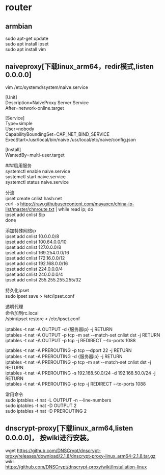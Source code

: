 # router
## armbian 
sudo apt-get update  
sudo apt install ipset  
sudo apt install vim  
## naiveproxy[下载linux_arm64，redir模式,listen 0.0.0.0]  
vim /etc/systemd/system/naive.service  

[Unit]   
Description=NaiveProxy Server Service  
After=network-online.target  

[Service]   
Type=simple  
User=nobody  
CapabilityBoundingSet=CAP_NET_BIND_SERVICE  
ExecStart=/usr/local/bin/naive /usr/local/etc/naive/config.json  

[Install]   
WantedBy=multi-user.target  


###启用服务  
systemctl enable naive.service  
systemctl start naive.service  
systemctl status naive.service  

分流  
ipset create cnlist hash:net  
curl -s https://raw.githubusercontent.com/mayaxcn/china-ip-list/master/chnroute.txt | while read ip; do  
  ipset add cnlist $ip  
done  


添加特殊网络ip  
ipset add cnlist 10.0.0.0/8  
ipset add cnlist 100.64.0.0/10   
ipset add cnlist 127.0.0.0/8  
ipset add cnlist 169.254.0.0/16  
ipset add cnlist 172.16.0.0/12  
ipset add cnlist 192.168.0.0/16  
ipset add cnlist 224.0.0.0/4  
ipset add cnlist 240.0.0.0/4  
ipset add cnlist 255.255.255.255/32  

持久化ipset  
sudo ipset save > /etc/ipset.conf  



透明代理  
命令加到rc.local  
/sbin/ipset restore < /etc/ipset.conf  

iptables -t nat -A OUTPUT -d {服务器ip} -j RETURN  
iptables -t nat -A OUTPUT -p tcp -m set --match-set cnlist dst -j RETURN  
iptables -t nat -A OUTPUT -p tcp -j REDIRECT --to-ports 1088  

iptables -t nat -A PREROUTING  -p tcp --dport 22 -j RETURN  
iptables -t nat -A PREROUTING -d {服务器ip} -j RETURN  
iptables -t nat -A PREROUTING -p tcp -m set --match-set cnlist dst -j RETURN  
iptables -t nat -A PREROUTING -s 192.168.50.0/24 -d 192.168.50.0/24 -j RETURN  
iptables -t nat -A PREROUTING -p tcp -j REDIRECT --to-ports 1088  

常用命令  
sudo iptables -t nat -L OUTPUT -n --line-numbers  
sudo iptables -t nat -D OUTPUT 2  
sudo iptables -t nat -D PREROUTING 2  

## dnscrypt-proxy[下载linux_arm64,listen 0.0.0.0]， 按wiki进行安装。
wget https://github.com/DNSCrypt/dnscrypt-proxy/releases/download/2.1.8/dnscrypt-proxy-linux_arm64-2.1.8.tar.gz  
wiki  
https://github.com/DNSCrypt/dnscrypt-proxy/wiki/Installation-linux  
